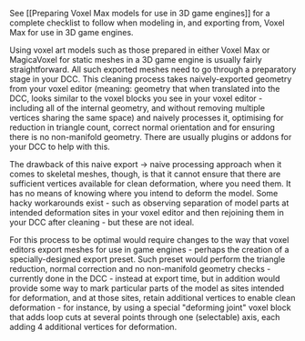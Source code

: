 See [[Preparing Voxel Max models for use in 3D game engines]] for a complete checklist to follow when modeling in, and exporting from, Voxel Max for use in 3D game engines.

Using voxel art models such as those prepared in either Voxel Max or MagicaVoxel for static meshes in a 3D game engine is usually fairly straightforward.  All such exported meshes need to go through a preparatory stage in your DCC.  This cleaning process takes naively-exported geometry from your voxel editor (meaning: geometry that when translated into the DCC, looks similar to the voxel blocks you see in your voxel editor - including all of the internal geometry, and without removing multiple vertices sharing the same space) and naively processes it, optimising for reduction in triangle count, correct normal orientation and for ensuring there is no non-manifold geometry.  There are usually plugins or addons for your DCC to help with this.

The drawback of this naive export -> naive processing approach when it comes to skeletal meshes, though, is that it cannot ensure that there are sufficient vertices available for clean deformation, where you need them.  It has no means of knowing where you intend to deform the model.  Some hacky workarounds exist - such as observing separation of model parts at intended deformation sites in your voxel editor and then rejoining them in your DCC after cleaning - but these are not ideal.

For this process to be optimal would require changes to the way that voxel editors export meshes for use in game engines - perhaps the creation of a specially-designed export preset.  Such preset would perform the triangle reduction, normal correction and no non-manifold geometry checks - currently done in the DCC - instead at export time, but in addition would provide some way to mark particular parts of the model as sites intended for deformation, and at those sites, retain additional vertices to enable clean deformation - for instance, by using a special "deforming joint" voxel block that adds loop cuts at several points through one (selectable) axis, each adding 4 additional vertices for deformation.